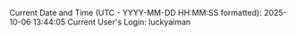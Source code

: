 Current Date and Time (UTC - YYYY-MM-DD HH:MM:SS formatted): 2025-10-06 13:44:05
Current User's Login: luckyaiman
